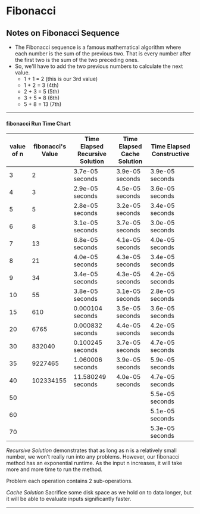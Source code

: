 # Fibonacci

## Notes on Fibonacci Sequence
- The Fibonacci sequence is a famous mathematical algorithm where each number is the sum of the previous two. That is every number after the first two is the sum of the two preceding ones.
- So, we'll have to add the two previous numbers to calculate the next value.
    - 1 + 1 = 2 (this is our 3rd value)
    - 1 + 2 = 3 (4th)
    - 2 + 3 = 5 (5th)
    - 3 + 5 = 8 (6th)
    - 5 + 8 = 13 (7th)

---

#### fibonacci Run Time Chart
value of n | fibonacci's Value | Time Elapsed Recursive Solution | Time Elapsed Cache Solution| Time Elapsed Constructive |
---|------------------|------------------------|-------|--------|
3 | 2 | 3.7e-05 seconds | 3.9e-05 seconds | 3.9e-05 seconds
4 | 3 | 2.9e-05 seconds | 4.5e-05 seconds | 3.6e-05 seconds
5 | 5 | 2.8e-05 seconds | 3.2e-05 seconds | 3.4e-05 seconds
6 | 8 | 3.1e-05 seconds | 3.7e-05 seconds | 3.0e-05 seconds
7 | 13 | 6.8e-05 seconds | 4.1e-05 seconds | 4.0e-05 seconds
8 | 21 | 4.0e-05 seconds | 4.3e-05 seconds | 3.4e-05 seconds
9 | 34 | 3.4e-05 seconds | 4.3e-05 seconds | 4.2e-05 seconds
10| 55 | 3.8e-05 seconds | 3.1e-05 seconds | 2.8e-05 seconds
15 | 610 | 0.000104 seconds | 3.5e-05 seconds | 3.6e-05 seconds
20 | 6765 | 0.000832 seconds | 4.4e-05 seconds | 4.2e-05 seconds
30 | 832040 | 0.100245 seconds | 3.7e-05 seconds | 4.7e-05 seconds
35 | 9227465 | 1.060006 seconds | 3.9e-05 seconds | 5.9e-05 seconds
40 | 102334155 | 11.580249 seconds | 4.0e-05 seconds | 4.7e-05 seconds
50 |           |                   |                 | 5.5e-05 seconds
60 |           |                   |                 | 5.1e-05 seconds
70 |           |                   |                 | 5.3e-05 seconds

_Recursive Solution_
demonstrates that as long as n is a relatively small number, we won’t really run into any problems. However, our fibonacci method has an exponential runtime. As the input n increases, it will take more and more time to run the method.

Problem each operation contains 2 sub-operations.

_Cache Solution_
Sacrifice some disk space as we hold on to data longer, but it will be able to evaluate inputs significantly faster.


---
